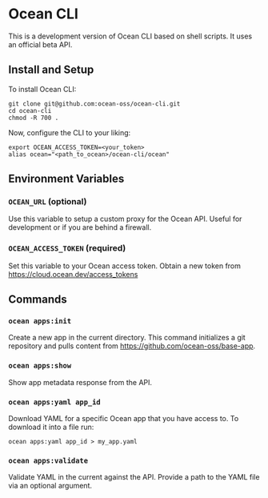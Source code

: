 # Ocean CLI

This is a development version of Ocean CLI based on shell scripts. It uses an official beta API.

## Install and Setup

To install Ocean CLI:

```shell
git clone git@github.com:ocean-oss/ocean-cli.git
cd ocean-cli
chmod -R 700 .
```

Now, configure the CLI to your liking:

```shell
export OCEAN_ACCESS_TOKEN=<your_token>
alias ocean="<path_to_ocean>/ocean-cli/ocean"
```

## Environment Variables

### `OCEAN_URL` (optional)

Use this variable to setup a custom proxy for the Ocean API. Useful for development or if you are behind a firewall.

### `OCEAN_ACCESS_TOKEN` (required)

Set this variable to your Ocean access token. Obtain a new token from https://cloud.ocean.dev/access_tokens

## Commands

### `ocean apps:init`

Create a new app in the current directory. This command initializes a git repository and pulls content from https://github.com/ocean-oss/base-app.

### `ocean apps:show`

Show app metadata response from the API.

### `ocean apps:yaml app_id`

Download YAML for a specific Ocean app that you have access to. To download it into a file run:

```shell
ocean apps:yaml app_id > my_app.yaml
```

### `ocean apps:validate`

Validate YAML in the current against the API. Provide a path to the YAML file via an optional argument.

